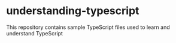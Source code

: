 # understanding-typescript
This repository contains sample TypeScript files used to learn and understand TypeScript
